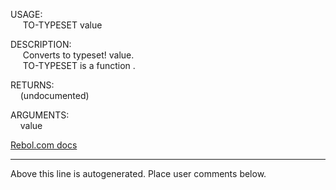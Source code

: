 USAGE:  
&nbsp;&nbsp;&nbsp;&nbsp;&nbsp;TO-TYPESET&nbsp;value&nbsp;  
  
DESCRIPTION:  
&nbsp;&nbsp;&nbsp;&nbsp;&nbsp;Converts&nbsp;to&nbsp;typeset!&nbsp;value.  
&nbsp;&nbsp;&nbsp;&nbsp;&nbsp;TO-TYPESET&nbsp;is&nbsp;a&nbsp;function&nbsp;.  
  
RETURNS:  
&nbsp;&nbsp;&nbsp;&nbsp;(undocumented)  
  
ARGUMENTS:  
&nbsp;&nbsp;&nbsp;&nbsp;value  

[Rebol.com docs](http://www.rebol.com/r3/docs/functions/to-typeset.html)
___
Above this line is autogenerated. Place user comments below.